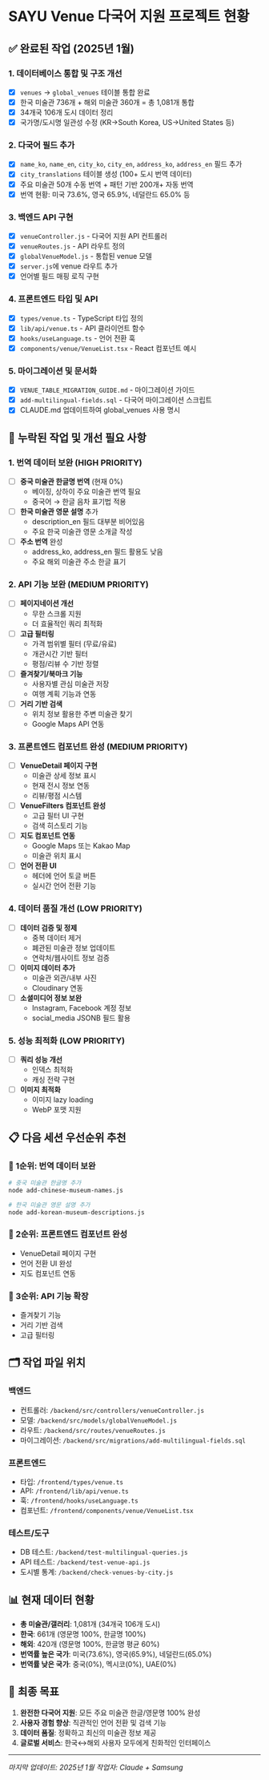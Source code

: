 # SAYU Venue 다국어 지원 프로젝트 현황

## ✅ 완료된 작업 (2025년 1월)

### 1. 데이터베이스 통합 및 구조 개선
- [x] `venues` → `global_venues` 테이블 통합 완료
- [x] 한국 미술관 736개 + 해외 미술관 360개 = 총 1,081개 통합
- [x] 34개국 106개 도시 데이터 정리
- [x] 국가명/도시명 일관성 수정 (KR→South Korea, US→United States 등)

### 2. 다국어 필드 추가
- [x] `name_ko`, `name_en`, `city_ko`, `city_en`, `address_ko`, `address_en` 필드 추가
- [x] `city_translations` 테이블 생성 (100+ 도시 번역 데이터)
- [x] 주요 미술관 50개 수동 번역 + 패턴 기반 200개+ 자동 번역
- [x] 번역 현황: 미국 73.6%, 영국 65.9%, 네덜란드 65.0% 등

### 3. 백엔드 API 구현
- [x] `venueController.js` - 다국어 지원 API 컨트롤러
- [x] `venueRoutes.js` - API 라우트 정의
- [x] `globalVenueModel.js` - 통합된 venue 모델
- [x] `server.js`에 venue 라우트 추가
- [x] 언어별 필드 매핑 로직 구현

### 4. 프론트엔드 타입 및 API
- [x] `types/venue.ts` - TypeScript 타입 정의
- [x] `lib/api/venue.ts` - API 클라이언트 함수
- [x] `hooks/useLanguage.ts` - 언어 전환 훅
- [x] `components/venue/VenueList.tsx` - React 컴포넌트 예시

### 5. 마이그레이션 및 문서화
- [x] `VENUE_TABLE_MIGRATION_GUIDE.md` - 마이그레이션 가이드
- [x] `add-multilingual-fields.sql` - 다국어 마이그레이션 스크립트
- [x] CLAUDE.md 업데이트하여 global_venues 사용 명시

## 🚧 누락된 작업 및 개선 필요 사항

### 1. 번역 데이터 보완 (HIGH PRIORITY)
- [ ] **중국 미술관 한글명 번역** (현재 0%)
  - 베이징, 상하이 주요 미술관 번역 필요
  - 중국어 → 한글 음차 표기법 적용
- [ ] **한국 미술관 영문 설명** 추가
  - description_en 필드 대부분 비어있음
  - 주요 한국 미술관 영문 소개글 작성
- [ ] **주소 번역** 완성
  - address_ko, address_en 필드 활용도 낮음
  - 주요 해외 미술관 주소 한글 표기

### 2. API 기능 보완 (MEDIUM PRIORITY)
- [ ] **페이지네이션 개선**
  - 무한 스크롤 지원
  - 더 효율적인 쿼리 최적화
- [ ] **고급 필터링**
  - 가격 범위별 필터 (무료/유료)
  - 개관시간 기반 필터
  - 평점/리뷰 수 기반 정렬
- [ ] **즐겨찾기/북마크 기능**
  - 사용자별 관심 미술관 저장
  - 여행 계획 기능과 연동
- [ ] **거리 기반 검색**
  - 위치 정보 활용한 주변 미술관 찾기
  - Google Maps API 연동

### 3. 프론트엔드 컴포넌트 완성 (MEDIUM PRIORITY)
- [ ] **VenueDetail 페이지 구현**
  - 미술관 상세 정보 표시
  - 현재 전시 정보 연동
  - 리뷰/평점 시스템
- [ ] **VenueFilters 컴포넌트 완성**
  - 고급 필터 UI 구현
  - 검색 히스토리 기능
- [ ] **지도 컴포넌트 연동**
  - Google Maps 또는 Kakao Map
  - 미술관 위치 표시
- [ ] **언어 전환 UI**
  - 헤더에 언어 토글 버튼
  - 실시간 언어 전환 기능

### 4. 데이터 품질 개선 (LOW PRIORITY)
- [ ] **데이터 검증 및 정제**
  - 중복 데이터 제거
  - 폐관된 미술관 정보 업데이트
  - 연락처/웹사이트 정보 검증
- [ ] **이미지 데이터 추가**
  - 미술관 외관/내부 사진
  - Cloudinary 연동
- [ ] **소셜미디어 정보 보완**
  - Instagram, Facebook 계정 정보
  - social_media JSONB 필드 활용

### 5. 성능 최적화 (LOW PRIORITY)
- [ ] **쿼리 성능 개선**
  - 인덱스 최적화
  - 캐싱 전략 구현
- [ ] **이미지 최적화**
  - 이미지 lazy loading
  - WebP 포맷 지원

## 📋 다음 세션 우선순위 추천

### 🥇 1순위: 번역 데이터 보완
```bash
# 중국 미술관 한글명 추가
node add-chinese-museum-names.js

# 한국 미술관 영문 설명 추가  
node add-korean-museum-descriptions.js
```

### 🥈 2순위: 프론트엔드 컴포넌트 완성
- VenueDetail 페이지 구현
- 언어 전환 UI 완성
- 지도 컴포넌트 연동

### 🥉 3순위: API 기능 확장
- 즐겨찾기 기능
- 거리 기반 검색
- 고급 필터링

## 🗂️ 작업 파일 위치

### 백엔드
- 컨트롤러: `/backend/src/controllers/venueController.js`
- 모델: `/backend/src/models/globalVenueModel.js`
- 라우트: `/backend/src/routes/venueRoutes.js`
- 마이그레이션: `/backend/src/migrations/add-multilingual-fields.sql`

### 프론트엔드
- 타입: `/frontend/types/venue.ts`
- API: `/frontend/lib/api/venue.ts`
- 훅: `/frontend/hooks/useLanguage.ts`
- 컴포넌트: `/frontend/components/venue/VenueList.tsx`

### 테스트/도구
- DB 테스트: `/backend/test-multilingual-queries.js`
- API 테스트: `/backend/test-venue-api.js`
- 도시별 통계: `/backend/check-venues-by-city.js`

## 📊 현재 데이터 현황
- **총 미술관/갤러리**: 1,081개 (34개국 106개 도시)
- **한국**: 661개 (영문명 100%, 한글명 100%)
- **해외**: 420개 (영문명 100%, 한글명 평균 60%)
- **번역률 높은 국가**: 미국(73.6%), 영국(65.9%), 네덜란드(65.0%)
- **번역률 낮은 국가**: 중국(0%), 멕시코(0%), UAE(0%)

## 🎯 최종 목표
1. **완전한 다국어 지원**: 모든 주요 미술관 한글/영문명 100% 완성
2. **사용자 경험 향상**: 직관적인 언어 전환 및 검색 기능
3. **데이터 품질**: 정확하고 최신의 미술관 정보 제공
4. **글로벌 서비스**: 한국↔해외 사용자 모두에게 친화적인 인터페이스

---
*마지막 업데이트: 2025년 1월*
*작업자: Claude + Samsung*
